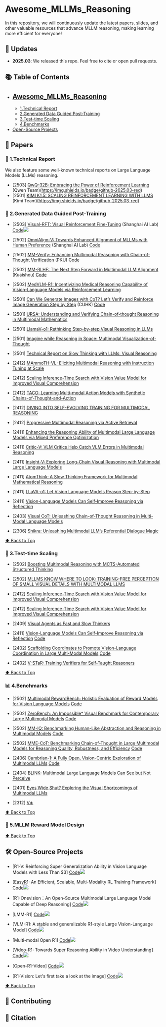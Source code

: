 # Awesome_MLLMs_Reasoning

In this repository, we will continuously update the latest papers, slides, and other valuable resources that advance MLLM reasoning, making learning more efficient for everyone!

<!-- omit in toc -->
## 📢 Updates

- **2025.03**: We released this repo. Feel free to cite or open pull requests.

<!-- omit in toc -->
## 📚 Table of Contents
- [Awesome_MLLMs_Reasoning](#-awesome_mllms_reasoning)
  - 
  - [1.Technical Report](#-1technical-report)
  - [2.Generated Data Guided Post-Training](#-2generated-data-guided-post-training)
  - [3.Test-time Scaling](#-3test-time-scaling)
  - [4.Benchmarks](#-4benchmarks)
- [Open-Source Projects](#️-open-source-projects)



## 📖 Papers

### 📝  1.Technical Report
We also feature some well-known technical reports on Large Language Models (LLMs) reasoning.
* [2503] [QwQ-32B: Embracing the Power of Reinforcement Learning](https://qwenlm.github.io/blog/qwq-32b/) (Qwen Team)(https://img.shields.io/badge/github-2025.03-red)
* [2501] [KIMI K1.5: SCALING REINFORCEMENT LEARNING WITH LLMS](https://arxiv.org/pdf/2501.12599) (Kimi Team)(https://img.shields.io/badge/github-2025.03-red)

### 📌 2.Generated Data Guided Post-Training
* [2503] [Visual-RFT: Visual Reinforcement Fine-Tuning](https://arxiv.org/abs/2503.01785) (Shanghai AI Lab)   [Code](https://github.com/Liuziyu77/Visual-RFT)![](https://img.shields.io/badge/github-2025.03-red)

* [2502] [OmniAlign-V: Towards Enhanced Alignment of MLLMs with Human Preference](https://arxiv.org/pdf/2502.18411) (Shanghai AI Lab) [Code](https://github.com/PhoenixZ810/OmniAlign-V)

* [2502] [MM-Verify: Enhancing Multimodal Reasoning with Chain-of-Thought Verification](https://arxiv.org/pdf/2502.13383) (PKU) [Code](https://github.com/Aurora-slz/MM-Verify)

* [2502] [MM-RLHF: The Next Step Forward in Multimodal LLM Alignment](https://arxiv.org/pdf/2502.10391) (Kuaishou) [Code](https://github.com/Kwai-YuanQi/MM-RLHF)

* [2502] [MedVLM-R1: Incentivizing Medical Reasoning Capability of Vision-Language Models via Reinforcement Learning](https://arxiv.org/pdf/2502.19634) 

* [2501] [Can We Generate Images with CoT? Let’s Verify and Reinforce Image Generation Step by Step](https://arxiv.org/pdf/2501.13926) (CUHK) [Code](https://github.com/ZiyuGuo99/Image-Generation-CoT)

* [2501] [URSA: Understanding and Verifying Chain-of-thought Reasoning in Multimodal Mathematics](https://arxiv.org/pdf/2501.04686) 

* [2501] [LlamaV-o1: Rethinking Step-by-step Visual Reasoning in LLMs](https://arxiv.org/pdf/2501.06186) 

* [2501] [Imagine while Reasoning in Space: Multimodal Visualization-of-Thought](https://arxiv.org/pdf/2501.07542) 

* [2501] [Technical Report on Slow Thinking with LLMs: Visual Reasoning](https://arxiv.org/pdf/2501.01904) 

* [2412] [MAmmoTH-VL: Eliciting Multimodal Reasoning with Instruction Tuning at Scale](https://arxiv.org/pdf/2412.05237) 

* [2412] [Scaling Inference-Time Search with Vision Value Model for Improved Visual Comprehension](https://arxiv.org/pdf/2412.03704) 

* [2412] [TACO: Learning Multi-modal Action Models with Synthetic Chains-of-Thought-and-Action](https://arxiv.org/pdf/2412.05479) 

* [2412] [DIVING INTO SELF-EVOLVING TRAINING FOR MULTIMODAL REASONING](https://arxiv.org/pdf/2412.17451) 

* [2412] [Progressive Multimodal Reasoning via Active Retrieval](https://arxiv.org/pdf/2412.14835) 

* [2411] [Enhancing the Reasoning Ability of Multimodal Large Language Models via Mixed Preference Optimization](https://arxiv.org/pdf/2411.10442) 

* [2411] [Critic-V: VLM Critics Help Catch VLM Errors in Multimodal Reasoning](https://arxiv.org/pdf/2411.18203) 

* [2411] [Insight-V: Exploring Long-Chain Visual Reasoning with Multimodal Large Language Models](https://arxiv.org/pdf/2411.14432) 

* [2411] [AtomThink: A Slow Thinking Framework for Multimodal Mathematical Reasoning](https://arxiv.org/pdf/2411.11930) 

* [2411] [LLaVA-o1: Let Vision Language Models Reason Step-by-Step](https://arxiv.org/pdf/2411.10440v1) 

* [2411] [Vision-Language Models Can Self-Improve Reasoning via Reflection](https://arxiv.org/pdf/2411.00855) 

* [2403] [Visual CoT: Unleashing Chain-of-Thought Reasoning in Multi-Modal Language Models](https://arxiv.org/pdf/2403.16999) 

* [2306] [Shikra: Unleashing Multimodal LLM’s Referential Dialogue Magic](https://arxiv.org/pdf/2306.15195) 

[⬆️ Back to Top](#-table-of-contents)

### 🚀 3.Test-time Scaling
* [2502] [Boosting Multimodal Reasoning with MCTS-Automated Structured Thinking](https://arxiv.org/pdf/2502.02339) 

* [2502] [MLLMS KNOW WHERE TO LOOK: TRAINING-FREE PERCEPTION OF SMALL VISUAL DETAILS WITH MULTIMODAL LLMS](https://arxiv.org/pdf/2502.17422) 

* [2412] [Scaling Inference-Time Search with Vision Value Model for Improved Visual Comprehension](https://arxiv.org/pdf/2412.03704) 

* [2412] [Scaling Inference-Time Search with Vision Value Model for Improved Visual Comprehension](https://arxiv.org/pdf/2412.03704) 

* [2409] [Visual Agents as Fast and Slow Thinkers](https://openreview.net/pdf?id=ncCuiD3KJQ) 

* [2411] [Vision-Language Models Can Self-Improve Reasoning via Reflection](https://arxiv.org/pdf/2411.00855) [Code](https://github.com/njucckevin/MM-Self-Improve)

* [2402] [Scaffolding Coordinates to Promote Vision-Language Coordination in Large Multi-Modal Models](https://arxiv.org/pdf/2402.12058) [Code](https://github.com/leixy20/Scaffold)

* [2402] [V-STaR: Training Verifiers for Self-Taught Reasoners](https://arxiv.org/pdf/2402.06457) 

[⬆️ Back to Top](#-table-of-contents)
### 📊 4.Benchmarks

* [2502] [Multimodal RewardBench: Holistic Evaluation of Reward Models for Vision Language Models](https://arxiv.org/pdf/2502.14191) [Code](https://github.com/facebookresearch/multimodal_rewardbench)  

* [2502] [ZeroBench: An Impossible* Visual Benchmark for Contemporary Large Multimodal Models](https://arxiv.org/pdf/2502.09696) [Code](https://zerobench.github.io/)  

* [2502] [MM-IQ: Benchmarking Human-Like Abstraction and Reasoning in Multimodal Models](https://arxiv.org/pdf/2502.00698) [Code](https://acechq.github.io/MMIQ-benchmark/)  

* [2502] [MME-CoT: Benchmarking Chain-of-Thought in Large Multimodal Models for Reasoning Quality, Robustness, and Efficiency](https://arxiv.org/pdf/2502.09621) [Code](https://mmecot.github.io/)

* [2406] [Cambrian-1: A Fully Open, Vision-Centric Exploration of Multimodal LLMs](https://arxiv.org/pdf/2406.16860) [Code](https://github.com/cambrian-mllm/cambrian)

* [2404] [BLINK: Multimodal Large Language Models Can See but Not Perceive](https://arxiv.org/pdf/2404.12390) 

* [2401] [Eyes Wide Shut? Exploring the Visual Shortcomings of Multimodal LLMs](https://arxiv.org/pdf/2401.06209) 

* [2312] [V∗](https://arxiv.org/pdf/2312.14135)   

[⬆️ Back to Top](#-table-of-contents)
### 🎯 5.MLLM Reward Model Design


[⬆️ Back to Top](#-table-of-contents)

## 🛠️ Open-Source Projects
* [R1-V: Reinforcing Super Generalization Ability in Vision Language Models with Less Than $3] [Code](https://github.com/Deep-Agent/R1-V)![](https://img.shields.io/badge/github-2025.02-red)

* [EasyR1: An Efficient, Scalable, Multi-Modality RL Training Framework] [Code](https://github.com/hiyouga/EasyR1)![](https://img.shields.io/badge/github-2025.02-red)  

* [R1-Onevision：An Open-Source Multimodal Large Language Model Capable of Deep Reasoning] [Code](https://github.com/Fancy-MLLM/R1-Onevision)![](https://img.shields.io/badge/github-2025.02-red)  

* [LMM-R1] [Code](https://github.com/TideDra/lmm-r1)![](https://img.shields.io/badge/github-2025.02-red)  

* [VLM-R1: A stable and generalizable R1-style Large Vision-Language Model] [Code](https://github.com/om-ai-lab/VLM-R1)![](https://img.shields.io/badge/github-2025.02-red)  

* [Multi-modal Open R1] [Code](https://github.com/EvolvingLMMs-Lab/open-r1-multimodal)![](https://img.shields.io/badge/github-2025.02-red)  

* [Video-R1: Towards Super Reasoning Ability in Video Understanding] [Code](https://github.com/tulerfeng/Video-R1)![](https://img.shields.io/badge/github-2025.02-red)  

* [Open-R1-Video] [Code](https://github.com/Wang-Xiaodong1899/Open-R1-Video)![](https://img.shields.io/badge/github-2025.02-red)  

* [R1-Vision: Let's first take a look at the image] [Code](https://github.com/yuyq96/R1-Vision)![](https://img.shields.io/badge/github-2025.02-red)  

[⬆️ Back to Top](#-table-of-contents)

## 🤝 Contributing

<!-- 欢迎提交新的资源或论文链接，请直接发起[Pull Request](https://github.com/your-repo-url/pulls)。 -->

## 📜 Citation
